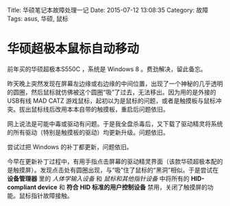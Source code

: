 Title: 华硕笔记本故障处理一记
Date: 2015-07-12 13:08:35
Category: 故障
Tags: asus, 华硕, 鼠标 


# 华硕超极本鼠标自动移动

前年买的华硕超极本S550C ，系统是 Windows 8 。费劲解决，留此备忘。

<!-- PELICAN_END_SUMMARY -->

昨天晚上突然发现在屏幕左边缘或右边缘的中间位置，出现了一个神秘的几乎透明的圆圈，然后鼠标就仿佛被这个圆圈“吸”了过去，无法移出。因为用的是外接的USB有线 MAD CATZ 游戏鼠标，起初以为是鼠标的问题，或者是触摸板与鼠标冲突。拔出鼠标线后改用本本自带的触摸板，重启后问题依旧。

网上说法是可能中毒或驱动有问题。于是我全盘杀毒后，又下载了驱动精灵将系统的所有驱动（特别是触摸板的驱动）均更新升级。问题依旧。

尝试过把 Windows 的补丁都更新，问题依旧。

今早在更新补丁过程中，有用手指点击屏幕的驱动精灵界面（该款华硕超极本配的是触摸屏）。发现点击处有圆圈出现，与“吸”住了鼠标的“黑洞”相似。于是尝试在 **设备管理器** 里的 *人体学输入设备* 和 *鼠标和其他指针设备* 中将所有的 **HID-compliant device** 和 **符合 HID 标准的用户控制设备** 禁用，关闭了触摸屏的功能。鼠标指针故障接触。
